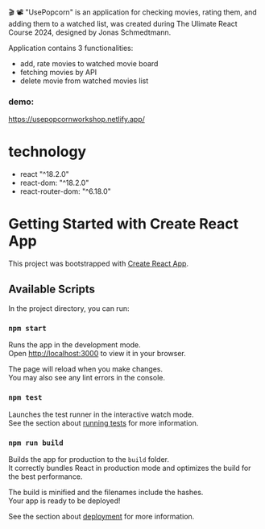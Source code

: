 🎬 📽 "UsePopcorn" is an application for checking movies, rating them, and adding them to a watched list, was created during The Ulimate React Course 2024, designed by Jonas Schmedtmann.

Application contains 3 functionalities:

- add, rate movies to watched movie board
- fetching movies by API
- delete movie from watched movies list

### demo:

https://usepopcornworkshop.netlify.app/

# technology

- react "^18.2.0"
- react-dom: "^18.2.0"
- react-router-dom: "^6.18.0"

# Getting Started with Create React App

This project was bootstrapped with [Create React App](https://github.com/facebook/create-react-app).

## Available Scripts

In the project directory, you can run:

### `npm start`

Runs the app in the development mode.\
Open [http://localhost:3000](http://localhost:3000) to view it in your browser.

The page will reload when you make changes.\
You may also see any lint errors in the console.

### `npm test`

Launches the test runner in the interactive watch mode.\
See the section about [running tests](https://facebook.github.io/create-react-app/docs/running-tests) for more information.

### `npm run build`

Builds the app for production to the `build` folder.\
It correctly bundles React in production mode and optimizes the build for the best performance.

The build is minified and the filenames include the hashes.\
Your app is ready to be deployed!

See the section about [deployment](https://facebook.github.io/create-react-app/docs/deployment) for more information.
